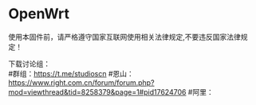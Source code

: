 # OpenWrt
使用本固件前，请严格遵守国家互联网使用相关法律规定,不要违反国家法律规定！

下载讨论组：  
         #群组：https://t.me/studioscn
         #恩山：https://www.right.com.cn/forum/forum.php?mod=viewthread&tid=8258379&page=1#pid17624706
         #阿里：
  
